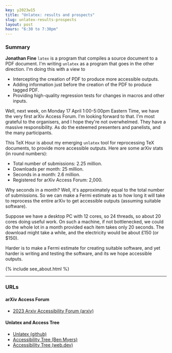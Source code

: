 ```yaml
---
key: y2023w15
title: "Unlatex: results and prospects"
slug: unlatex-results-prospects
layout: post
hours: "6:30 to 7:30pm"
---
```


### Summary

**Jonathan Fine** `latex` is a program that compiles a source document
to a PDF document. I'm writing `unlatex` as a program that goes in the
other direction. I'm doing this with a view to
* Intercepting the creation of PDF to produce more accessible outputs.
* Adding information just before the creation of the PDF to produce tagged PDF.
* Providing high-quality regression tests for changes in macros and other inputs.


Well, next week, on Monday 17 April 1:00-5:00pm Eastern Time, we have
the very first arXiv Access Forum. I'm looking forward to that. I'm
most grateful to the organisers, and I hope they're not
overwhelmed. They have a massive responsibility. As do the esteemed
presenters and panelists, and the many participants.

This TeX Hour is about my emerging `unlatex` tool for reprocessing TeX
documents, to provide more accessible outputs. Here are some arXiv
stats (in round numbers):

* Total number of submissions: 2.25 million.
* Downloads per month: 25 million.
* Seconds in a month: 2.6 million.
* Registered for arXiv Access Forum: 2,000.

Why seconds in a month? Well, it's approximately equal to the total
number of submissions. So we can make a Fermi estimate as to how long
it will take to reprocess the entire arXiv to get accessible outputs
(assuming suitable software).

Suppose we have a desktop PC with 12 cores, so 24 threads, so about 20
cores doing useful work. On such a machine, if not bottlenecked, we
could do the whole lot in a month provided each item takes only 20
seconds. The download might take a while, and the electricity would be
about £150 (or $150).

Harder is to make a Fermi estimate for creating suitable software, and
yet harder is writing and testing the software, and its we hope
accessible outputs.



{% include see_about.html %}

---
### URLs


#### arXiv Access Forum

* [2023 Arxiv Accessibility
Forum (arxiv)](https://info.arxiv.org/about/accessibility_forum.html)

#### Unlatex and Access Tree
* [Unlatex (github)](https://github.com/arxtex/unlatex)
* [Accessibility Tree (Ben Myers)](https://benmyers.dev/blog/accessibility-tree/)
* [Accessibility Tree (web.dev)](https://web.dev/the-accessibility-tree/)
